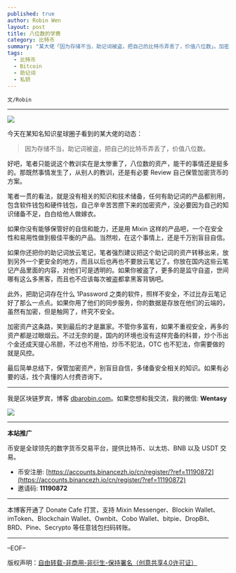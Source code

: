 ```yaml
---
published: true
author: Robin Wen
layout: post
title: 八位数的学费
category: 比特币
summary: "某大佬「因为存储不当，助记词被盗，把自己的比特币弄丢了，价值八位数」。加密资产这条路，笑到最后的才是赢家。不管你多富有，如果不重视安全，再多的资产都是过眼烟云。不过无奈的是，国内的环境也没有这样完备的科普，炒个币出个金还成天提心吊胆，不过也不用怕，炒币不犯法，OTC 也不犯法，你需要做的就是风控。最后简单总结下，保管加密资产，别盲目自信，多储备安全相关的知识。如果有必要的话，找个真懂的人付费咨询下。"
tags:
  - 比特币
  - Bitcoin
  - 助记词
  - 私钥
---
```


`文/Robin`

***

![](https://cdn.dbarobin.com/zfg9g22.png)

今天在某知名知识星球圈子看到的某大佬的动态：

> 因为存储不当，助记词被盗，把自己的比特币弄丢了，价值八位数。

好吧，笔者只能说这个教训实在是太惨重了，八位数的资产，能干的事情还是挺多的。那既然事情发生了，从别人的教训，还是有必要 Review 自己保管加密货币的方案。

笔者一贯的看法，就是没有相关的知识和技术储备，任何有助记词的产品都别用，包含软件钱包和硬件钱包，自己辛辛苦苦攒下来的加密资产，没必要因为自己的知识储备不足，白白给他人做嫁衣。

如果你没有能够保管好的自信和能力，还是用 Mixin 这样的产品吧，一个在安全性和易用性做到极佳平衡的产品。当然啦，在这个事情上，还是千万别盲目自信。

如果你还把你的助记词放云笔记，笔者强烈建议把这个助记词的资产转移出来，放到另外一个更安全的地方，而且以后也再也不要放云笔记了。你放在国内这些云笔记产品里面的内容，对他们可是透明的。如果你被盗了，更多的是监守自盗，世间哪有这么多黑客，而且也不应该每次被盗都拿黑客背锅吧。

此外，把助记词存在什么 1Password 之类的软件，照样不安全，不过比存云笔记好了那么一点点。如果你用了他们的同步服务，你的数据是存放在他们的云端的，虽然有加密，但是触网了，终究不安全。

加密资产这条路，笑到最后的才是赢家。不管你多富有，如果不重视安全，再多的资产都是过眼烟云。不过无奈的是，国内的环境也没有这样完备的科普，炒个币出个金还成天提心吊胆，不过也不用怕，炒币不犯法，OTC 也不犯法，你需要做的就是风控。

最后简单总结下，保管加密资产，别盲目自信，多储备安全相关的知识。如果有必要的话，找个真懂的人付费咨询下。

***

我是区块链罗宾，博客 [dbarobin.com](https://dbarobin.com/)。如果您想和我交流，我的微信: **Wentasy**

![](https://cdn.dbarobin.com/v4yywe2.png)

***

**本站推广**

币安是全球领先的数字货币交易平台，提供比特币、以太坊、BNB 以及 USDT 交易。

* 币安注册: [https://accounts.binancezh.io/cn/register/?ref=11190872](https://accounts.binancezh.io/cn/register/?ref=11190872)
* 邀请码: **11190872**

***

本博客开通了 Donate Cafe 打赏，支持 Mixin Messenger、Blockin Wallet、imToken、Blockchain Wallet、Ownbit、Cobo Wallet、bitpie、DropBit、BRD、Pine、Secrypto 等任意钱包扫码转账。

<center>
    <div class="--donate-button"
         data-button-id="f8b9df0d-af9a-460d-8258-d3f435445075"
    ></div>
</center>

***

–EOF–

版权声明：[自由转载-非商用-非衍生-保持署名（创意共享4.0许可证）](http://creativecommons.org/licenses/by-nc-nd/4.0/deed.zh)